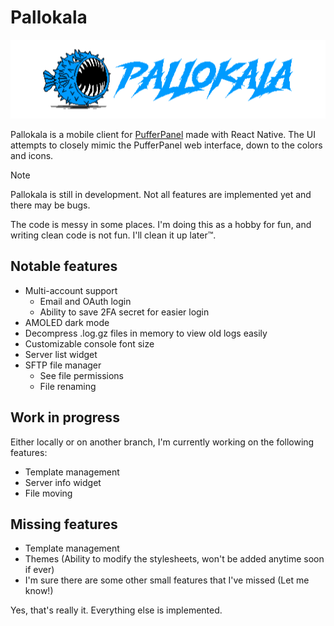 # Pallokala

![](assets/images/banner.png)

Pallokala is a mobile client for [PufferPanel](https://www.pufferpanel.com) made with React Native. 
The UI attempts to closely mimic the PufferPanel web interface, down to the colors and icons.

> [!NOTE]  
> Pallokala is still in development. Not all features are implemented yet and there may be bugs.

The code is messy in some places. I'm doing this as a hobby for fun, and writing clean code is not fun. I'll clean it up later™️.

## Notable features

- Multi-account support
  - Email and OAuth login
  - Ability to save 2FA secret for easier login
- AMOLED dark mode
- Decompress .log.gz files in memory to view old logs easily
- Customizable console font size
- Server list widget
- SFTP file manager
  - See file permissions
  - File renaming

## Work in progress

Either locally or on another branch, I'm currently working on the following features:

- Template management
- Server info widget
- File moving

## Missing features

- Template management
- Themes (Ability to modify the stylesheets, won't be added anytime soon if ever)
- I'm sure there are some other small features that I've missed (Let me know!)

Yes, that's really it. Everything else is implemented.